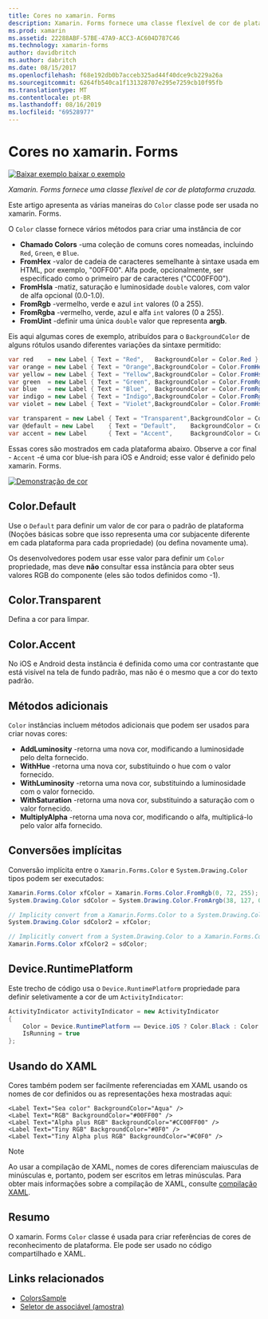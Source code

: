 ```yaml
---
title: Cores no xamarin. Forms
description: Xamarin. Forms fornece uma classe flexível de cor de plataforma cruzada. Este artigo explica a funcionalidade fornecida pela classe cor e como usá-lo.
ms.prod: xamarin
ms.assetid: 22288ABF-57BE-47A9-ACC3-AC604D787C46
ms.technology: xamarin-forms
author: davidbritch
ms.author: dabritch
ms.date: 08/15/2017
ms.openlocfilehash: f68e192db0b7acceb325ad44f40dce9cb229a26a
ms.sourcegitcommit: 6264fb540ca1f131328707e295e7259cb10f95fb
ms.translationtype: MT
ms.contentlocale: pt-BR
ms.lasthandoff: 08/16/2019
ms.locfileid: "69528977"
---
```

# <a name="colors-in-xamarinforms"></a>Cores no xamarin. Forms

[![Baixar exemplo](~/media/shared/download.png) baixar o exemplo](https://docs.microsoft.com/samples/xamarin/xamarin-forms-samples/workingwithcolors)

_Xamarin. Forms fornece uma classe flexível de cor de plataforma cruzada._

Este artigo apresenta as várias maneiras do `Color` classe pode ser usada no xamarin. Forms.

O `Color` classe fornece vários métodos para criar uma instância de cor

- **Chamado Colors** -uma coleção de comuns cores nomeadas, incluindo `Red`, `Green`, e `Blue`.
- **FromHex** -valor de cadeia de caracteres semelhante à sintaxe usada em HTML, por exemplo, "00FF00". Alfa pode, opcionalmente, ser especificado como o primeiro par de caracteres ("CC00FF00").
- **FromHsla** -matiz, saturação e luminosidade `double` valores, com valor de alfa opcional (0.0-1.0).
- **FromRgb** -vermelho, verde e azul `int` valores (0 a 255).
- **FromRgba** -vermelho, verde, azul e alfa `int` valores (0 a 255).
- **FromUint** -definir uma única `double` valor que representa **argb**.

Eis aqui algumas cores de exemplo, atribuídos para o `BackgroundColor` de alguns rótulos usando diferentes variações da sintaxe permitido:

```csharp
var red    = new Label { Text = "Red",   BackgroundColor = Color.Red };
var orange = new Label { Text = "Orange",BackgroundColor = Color.FromHex("FF6A00") };
var yellow = new Label { Text = "Yellow",BackgroundColor = Color.FromHsla(0.167, 1.0, 0.5, 1.0) };
var green  = new Label { Text = "Green", BackgroundColor = Color.FromRgb (38, 127, 0) };
var blue   = new Label { Text = "Blue",  BackgroundColor = Color.FromRgba(0, 38, 255, 255) };
var indigo = new Label { Text = "Indigo",BackgroundColor = Color.FromRgb (0, 72, 255) };
var violet = new Label { Text = "Violet",BackgroundColor = Color.FromHsla(0.82, 1, 0.25, 1) };

var transparent = new Label { Text = "Transparent",BackgroundColor = Color.Transparent };
var @default = new Label    { Text = "Default",    BackgroundColor = Color.Default };
var accent = new Label      { Text = "Accent",     BackgroundColor = Color.Accent };
```

Essas cores são mostrados em cada plataforma abaixo. Observe a cor final - `Accent` -é uma cor blue-ish para iOS e Android; esse valor é definido pelo xamarin. Forms.

 [![Demonstração de cor](colors-images/colors-sml.png "demonstração de cor")](colors-images/colors.png#lightbox "demonstração de cor")

## <a name="colordefault"></a>Color.Default

Use o `Default` para definir um valor de cor para o padrão de plataforma (Noções básicas sobre que isso representa uma cor subjacente diferente em cada plataforma para cada propriedade) (ou defina novamente uma).

Os desenvolvedores podem usar esse valor para definir um `Color` propriedade, mas deve **não** consultar essa instância para obter seus valores RGB do componente (eles são todos definidos como -1).

## <a name="colortransparent"></a>Color.Transparent

Defina a cor para limpar.

## <a name="coloraccent"></a>Color.Accent

No iOS e Android desta instância é definida como uma cor contrastante que está visível na tela de fundo padrão, mas não é o mesmo que a cor do texto padrão.

## <a name="additional-methods"></a>Métodos adicionais

`Color` instâncias incluem métodos adicionais que podem ser usados para criar novas cores:

- **AddLuminosity** -retorna uma nova cor, modificando a luminosidade pelo delta fornecido.
- **WithHue** -retorna uma nova cor, substituindo o hue com o valor fornecido.
- **WithLuminosity** -retorna uma nova cor, substituindo a luminosidade com o valor fornecido.
- **WithSaturation** -retorna uma nova cor, substituindo a saturação com o valor fornecido.
- **MultiplyAlpha** -retorna uma nova cor, modificando o alfa, multiplicá-lo pelo valor alfa fornecido.

## <a name="implicit-conversions"></a>Conversões implícitas

Conversão implícita entre o `Xamarin.Forms.Color` e `System.Drawing.Color` tipos podem ser executados:

```csharp
Xamarin.Forms.Color xfColor = Xamarin.Forms.Color.FromRgb(0, 72, 255);
System.Drawing.Color sdColor = System.Drawing.Color.FromArgb(38, 127, 0);

// Implicity convert from a Xamarin.Forms.Color to a System.Drawing.Color
System.Drawing.Color sdColor2 = xfColor;

// Implicitly convert from a System.Drawing.Color to a Xamarin.Forms.Color
Xamarin.Forms.Color xfColor2 = sdColor;
```

## <a name="deviceruntimeplatform"></a>Device.RuntimePlatform

Este trecho de código usa o `Device.RuntimePlatform` propriedade para definir seletivamente a cor de um `ActivityIndicator`:

```csharp
ActivityIndicator activityIndicator = new ActivityIndicator
{
    Color = Device.RuntimePlatform == Device.iOS ? Color.Black : Color.Default,
    IsRunning = true
};
```

## <a name="using-from-xaml"></a>Usando do XAML

Cores também podem ser facilmente referenciadas em XAML usando os nomes de cor definidos ou as representações hexa mostradas aqui:

```xaml
<Label Text="Sea color" BackgroundColor="Aqua" />
<Label Text="RGB" BackgroundColor="#00FF00" />
<Label Text="Alpha plus RGB" BackgroundColor="#CC00FF00" />
<Label Text="Tiny RGB" BackgroundColor="#0F0" />
<Label Text="Tiny Alpha plus RGB" BackgroundColor="#C0F0" />
```

> [!NOTE]
> Ao usar a compilação de XAML, nomes de cores diferenciam maiusculas de minúsculas e, portanto, podem ser escritos em letras minúsculas. Para obter mais informações sobre a compilação de XAML, consulte [compilação XAML](~/xamarin-forms/xaml/xamlc.md).

## <a name="summary"></a>Resumo

O xamarin. Forms `Color` classe é usada para criar referências de cores de reconhecimento de plataforma. Ele pode ser usado no código compartilhado e XAML.


## <a name="related-links"></a>Links relacionados

- [ColorsSample](https://docs.microsoft.com/samples/xamarin/xamarin-forms-samples/workingwithcolors)
- [Seletor de associável (amostra)](https://docs.microsoft.com/samples/xamarin/xamarin-forms-samples/userinterface-bindablepicker)
